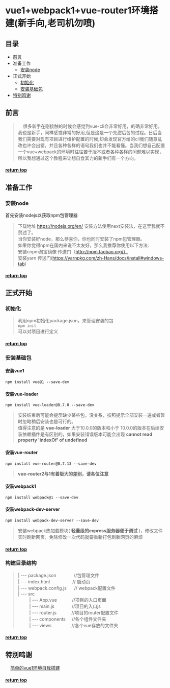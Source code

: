 # vue1+webpack1+vue-router1环境搭建(新手向,老司机勿喷)

## 目录
* [前言](#前言)
* 准备工作
  - [安装node](#安装node)
* 正式开始
  - [初始化](#初始化)
  - [安装基础包](#安装基础包)
* [特别鸣谢](#特别鸣谢)

## 前言

>&nbsp;&nbsp;&nbsp;&nbsp;很多新手在刚接触的时候会感觉到vue-cli会非常好用，的确非常好用，我也是新手，同样感觉非常的好用,但是这是一个先甜后苦的过程。日后当我们需要对现有项目进行维护配置的时候,却会发现官方给的cli我们随意乱改也许会出错，并且各种各样的语句我们也并不能看懂。当我们想自己配置一个vue+webpack的环境时往往苦于版本或者各种各样的问题难以实现，所以我想通过这个教程来让想自食其力的新手们有一个方向。

#### [return top](#目录)

## 准备工作
### 安装node
首先安装nodejs以获取npm包管理器

>下载地址 https://nodejs.org/en/
>安装方法使用next安装法，在这里我就不赘述了。<br />
当你安装好node，那么恭喜你，你也同时安装了npm包管理器。<br />
如果你觉得npm在国内来说不太友好，那么我推荐你使用以下方法:<br />
>安装cnpm淘宝镜像 传送门（http://npm.taobao.org/）<br />
> 安装yarn 传送门(https://yarnpkg.com/zh-Hans/docs/install#windows-tab)

#### [return top](#目录)

## 正式开始
### 初始化
>利用npm初始化package.json，来管理安装的包<br />
`npm init`
<br />可以对项目进行定义

#### [return top](#目录)
### 安装基础包
#### 安装vue1
`npm install vue@1 --save-dev`
#### 安装vue-loader
`npm install vue-loader@8.7.0 --save-dev`
>安装结束后可能会提示缺少某些包，没关系，按照提示全部安装一遍或者暂时忽略稍后安装也是可行的。<br />
> 值得注意的是 __vue-loader__ 大于10.0.0的版本和小于 10.0.0的版本在后续安装依赖插件是有区别的，如果安装错误版本可能会出现 **cannot read property 'indexOf' of undefined**

#### 安装vue-router
`npm install vue-router@0.7.13 --save-dev`
>__vue-router2与1有着极大的差别，请各位注意__

#### 安装webpack1
`npm install webpack@1 --save-dev`
#### 安装webpack-dev-server
`npm install webpack-dev-server --save-dev`
>安装webpack热加载模块( __轻量级的express服务器便于调试__ )，修改文件实时刷新网页，免除修改一次代码就要重新打包刷新网页的麻烦

#### [return top](#目录)

### 构建目录结构
> | --- package.json&nbsp;&nbsp;&nbsp;&nbsp;&nbsp;&nbsp;&nbsp;&nbsp;&nbsp;&nbsp;&nbsp;&nbsp;&nbsp;&nbsp;//包管理文件<br />
  | --- index.html&nbsp;&nbsp;&nbsp;&nbsp;&nbsp;&nbsp;&nbsp;&nbsp;&nbsp;&nbsp;&nbsp;&nbsp;&nbsp;&nbsp;&nbsp;&nbsp;&nbsp;&nbsp;// 启动页<br />
  | --- webpack.config.js&nbsp;&nbsp;&nbsp;&nbsp;&nbsp;&nbsp;// webpack配置文件<br />
  | --- src<br />
  &nbsp;&nbsp;&nbsp;&nbsp;&nbsp;&nbsp;&nbsp;&nbsp;&nbsp;| --- App.vue&nbsp;&nbsp;&nbsp;&nbsp;&nbsp;&nbsp;&nbsp;&nbsp;&nbsp;&nbsp;&nbsp;&nbsp;//项目的入口页面<br />
  &nbsp;&nbsp;&nbsp;&nbsp;&nbsp;&nbsp;&nbsp;&nbsp;&nbsp;| --- main.js&nbsp;&nbsp;&nbsp;&nbsp;&nbsp;&nbsp;&nbsp;&nbsp;&nbsp;&nbsp;&nbsp;&nbsp;&nbsp;&nbsp;//项目的入口js<br />
  &nbsp;&nbsp;&nbsp;&nbsp;&nbsp;&nbsp;&nbsp;&nbsp;&nbsp;| --- router.js&nbsp;&nbsp;&nbsp;&nbsp;&nbsp;&nbsp;&nbsp;&nbsp;&nbsp;&nbsp;&nbsp;&nbsp;//项目的router配置文件<br />
  &nbsp;&nbsp;&nbsp;&nbsp;&nbsp;&nbsp;&nbsp;&nbsp;&nbsp;| --- components&nbsp;&nbsp;&nbsp;&nbsp;&nbsp;//各个组件文件夹<br />
  &nbsp;&nbsp;&nbsp;&nbsp;&nbsp;&nbsp;&nbsp;&nbsp;&nbsp;| --- views&nbsp;&nbsp;&nbsp;&nbsp;&nbsp;&nbsp;&nbsp;&nbsp;&nbsp;&nbsp;&nbsp;&nbsp;&nbsp;&nbsp;&nbsp;&nbsp;//各个vue存放的文件夹<br />

#### [return top](#目录)

## 特别鸣谢
&nbsp;&nbsp;&nbsp;&nbsp;[简单的vue1环境自我搭建](http://www.qinshenxue.com/article/20160806114423.html)
#### [return top](#目录)
